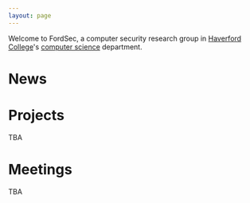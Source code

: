 ```yaml
---
layout: page
---
```


Welcome to FordSec, a computer security research group in [Haverford College](https://haverford.edu)'s [computer science](https://www.haverford.edu/computer-science) department.

# News



# Projects

TBA

# Meetings

TBA
